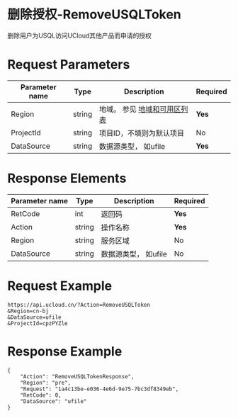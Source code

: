 # 删除授权-RemoveUSQLToken

删除用户为USQL访问UCloud其他产品而申请的授权

# Request Parameters
|Parameter name|Type|Description|Required|
|---|---|---|---|
|Region|string|地域。 参见 [地域和可用区列表](api/summary/regionlist)|**Yes**|
|ProjectId|string|项目ID，不填则为默认项目|No|
|DataSource|string|数据源类型， 如ufile|**Yes**|

# Response Elements
|Parameter name|Type|Description|Required|
|---|---|---|---|
|RetCode|int|返回码|**Yes**|
|Action|string|操作名称|**Yes**|
|Region|string|服务区域|No|
|DataSource|string|数据源类型， 如ufile|No|

# Request Example
```
https://api.ucloud.cn/?Action=RemoveUSQLToken
&Region=cn-bj
&DataSource=ufile
&ProjectId=cpzPYZle
```

# Response Example
```
{
    "Action": "RemoveUSQLTokenResponse", 
    "Region": "pre", 
    "Request": "1a4c13be-e036-4e6d-9e75-7bc3df8349eb", 
    "RetCode": 0, 
    "DataSource": "ufile"
}
```

